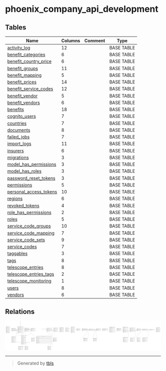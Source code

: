 # phoenix_company_api_development

## Tables

| Name | Columns | Comment | Type |
| ---- | ------- | ------- | ---- |
| [activity_log](activity_log.md) | 12 |  | BASE TABLE |
| [benefit_categories](benefit_categories.md) | 6 |  | BASE TABLE |
| [benefit_country_price](benefit_country_price.md) | 6 |  | BASE TABLE |
| [benefit_groups](benefit_groups.md) | 11 |  | BASE TABLE |
| [benefit_mapping](benefit_mapping.md) | 5 |  | BASE TABLE |
| [benefit_prices](benefit_prices.md) | 14 |  | BASE TABLE |
| [benefit_service_codes](benefit_service_codes.md) | 12 |  | BASE TABLE |
| [benefit_vendor](benefit_vendor.md) | 5 |  | BASE TABLE |
| [benefit_vendors](benefit_vendors.md) | 6 |  | BASE TABLE |
| [benefits](benefits.md) | 18 |  | BASE TABLE |
| [cognito_users](cognito_users.md) | 7 |  | BASE TABLE |
| [countries](countries.md) | 7 |  | BASE TABLE |
| [documents](documents.md) | 8 |  | BASE TABLE |
| [failed_jobs](failed_jobs.md) | 7 |  | BASE TABLE |
| [import_logs](import_logs.md) | 11 |  | BASE TABLE |
| [insurers](insurers.md) | 6 |  | BASE TABLE |
| [migrations](migrations.md) | 3 |  | BASE TABLE |
| [model_has_permissions](model_has_permissions.md) | 3 |  | BASE TABLE |
| [model_has_roles](model_has_roles.md) | 3 |  | BASE TABLE |
| [password_reset_tokens](password_reset_tokens.md) | 3 |  | BASE TABLE |
| [permissions](permissions.md) | 5 |  | BASE TABLE |
| [personal_access_tokens](personal_access_tokens.md) | 10 |  | BASE TABLE |
| [regions](regions.md) | 6 |  | BASE TABLE |
| [revoked_tokens](revoked_tokens.md) | 4 |  | BASE TABLE |
| [role_has_permissions](role_has_permissions.md) | 2 |  | BASE TABLE |
| [roles](roles.md) | 5 |  | BASE TABLE |
| [service_code_groups](service_code_groups.md) | 10 |  | BASE TABLE |
| [service_code_mapping](service_code_mapping.md) | 7 |  | BASE TABLE |
| [service_code_sets](service_code_sets.md) | 9 |  | BASE TABLE |
| [service_codes](service_codes.md) | 7 |  | BASE TABLE |
| [taggables](taggables.md) | 3 |  | BASE TABLE |
| [tags](tags.md) | 8 |  | BASE TABLE |
| [telescope_entries](telescope_entries.md) | 8 |  | BASE TABLE |
| [telescope_entries_tags](telescope_entries_tags.md) | 2 |  | BASE TABLE |
| [telescope_monitoring](telescope_monitoring.md) | 1 |  | BASE TABLE |
| [users](users.md) | 8 |  | BASE TABLE |
| [vendors](vendors.md) | 6 |  | BASE TABLE |

## Relations

![er](schema.svg)

---

> Generated by [tbls](https://github.com/k1LoW/tbls)
